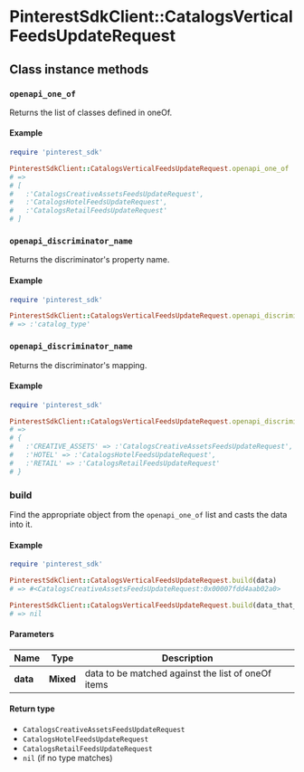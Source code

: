 # PinterestSdkClient::CatalogsVerticalFeedsUpdateRequest

## Class instance methods

### `openapi_one_of`

Returns the list of classes defined in oneOf.

#### Example

```ruby
require 'pinterest_sdk'

PinterestSdkClient::CatalogsVerticalFeedsUpdateRequest.openapi_one_of
# =>
# [
#   :'CatalogsCreativeAssetsFeedsUpdateRequest',
#   :'CatalogsHotelFeedsUpdateRequest',
#   :'CatalogsRetailFeedsUpdateRequest'
# ]
```

### `openapi_discriminator_name`

Returns the discriminator's property name.

#### Example

```ruby
require 'pinterest_sdk'

PinterestSdkClient::CatalogsVerticalFeedsUpdateRequest.openapi_discriminator_name
# => :'catalog_type'
```

### `openapi_discriminator_name`

Returns the discriminator's mapping.

#### Example

```ruby
require 'pinterest_sdk'

PinterestSdkClient::CatalogsVerticalFeedsUpdateRequest.openapi_discriminator_mapping
# =>
# {
#   :'CREATIVE_ASSETS' => :'CatalogsCreativeAssetsFeedsUpdateRequest',
#   :'HOTEL' => :'CatalogsHotelFeedsUpdateRequest',
#   :'RETAIL' => :'CatalogsRetailFeedsUpdateRequest'
# }
```

### build

Find the appropriate object from the `openapi_one_of` list and casts the data into it.

#### Example

```ruby
require 'pinterest_sdk'

PinterestSdkClient::CatalogsVerticalFeedsUpdateRequest.build(data)
# => #<CatalogsCreativeAssetsFeedsUpdateRequest:0x00007fdd4aab02a0>

PinterestSdkClient::CatalogsVerticalFeedsUpdateRequest.build(data_that_doesnt_match)
# => nil
```

#### Parameters

| Name | Type | Description |
| ---- | ---- | ----------- |
| **data** | **Mixed** | data to be matched against the list of oneOf items |

#### Return type

- `CatalogsCreativeAssetsFeedsUpdateRequest`
- `CatalogsHotelFeedsUpdateRequest`
- `CatalogsRetailFeedsUpdateRequest`
- `nil` (if no type matches)

